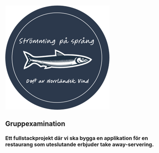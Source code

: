  ![Herring](./takeaway-frontend/takeAwayApp/public/img/rundLogga.svg)

## Gruppexamination

### Ett fullstackprojekt där vi ska bygga en applikation för en restaurang som uteslutande erbjuder take away-servering.


